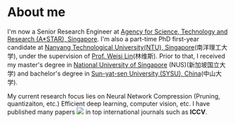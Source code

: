 # About me
I'm now a Senior Research Engineer at [Agency for Science, Technology and Research (A*STAR), Singapore](https://www.a-star.edu.sg/). I'm also a part-time PhD first-year candidate at [Nanyang Technological University(NTU), Singapore](https://www.ntu.edu.sg/)(南洋理工大学), under the supervision of [Prof. Weisi Lin](https://personal.ntu.edu.sg/wslin/Home.html)(林维斯). Prior to that, I received my master's degree in [National University of Singapore](https://www.iss.nus.edu.sg/) (NUS)(新加坡国立大学) and bachelor's degree in [Sun-yat-sen University,(SYSU), China](https://www.sysu.edu.cn/sysuen/)(中山大学). 

My current research focus lies on Neural Network Compression (Pruning, quantizaiton, etc.) Efficient deep learning, computer vision, etc. I have published many papers <a href='https://scholar.google.com/citations?user=NBIqaHQAAAAJ'><img src="https://img.shields.io/endpoint?logo=Google%20Scholar&url=https://github.com/xuk114/xuk114.github.io/blob/google-scholar-stats/gs_data_shieldsio.json&labelColor=f6f6f6&color=9cf&style=flat&label=citations"></a> in top international journals such as **ICCV**. 
